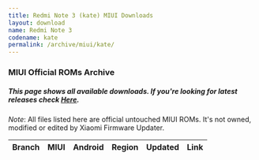 ```yaml
---
title: Redmi Note 3 (kate) MIUI Downloads
layout: download
name: Redmi Note 3
codename: kate
permalink: /archive/miui/kate/
---
```

### MIUI Official ROMs Archive
##### This page shows all available downloads. If you're looking for latest releases check [Here](/miui/kate/).
*Note*: All files listed here are official untouched MIUI ROMs. It's not owned, modified or edited by Xiaomi Firmware Updater.

<div class="table-responsive-md" id="table-wrapper">
<table id="miui" class="compact table table-striped table-hover table-sm">
    <thead class="thead-dark">
        <tr>
            <th>Branch</th>
            <th>MIUI</th>
            <th>Android</th>
            <th>Region</th>
            <th>Updated</th>
            <th>Link</th>
        </tr>
    </thead>
    <script>loadMiuiArchive('kate')</script>
</table>
</div>

